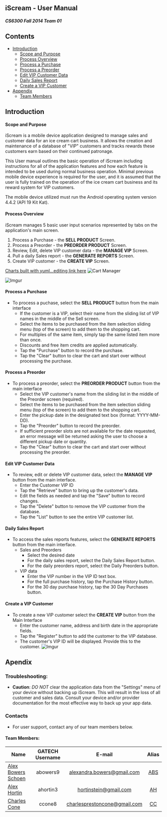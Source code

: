 ## **iScream - User Manual** 

##### CS6300 Fall 2014 Team 01

Contents
-----------------

- [Introduction](#introduction)
  - [Scope and Purpose](#scope-and-purpose)
  - [Process Overview](#process-overview)
  - [Process a Purchase](#process-a-purchase)
  - [Process a Preorder](#process-a-preorder)
  - [Edit VIP Customer Data](#edit-vip-customer-data)
  - [Daily Sales Report](#daily-sales-report)
  - [Create a VIP Customer](#create-a-vip-customer)
- [Appendix](#appendix)
  - [Team Members](#team-members)

## Introduction

#### Scope and Purpose

iScream is a mobile device application designed to manage sales and customer data for an ice cream cart business.  It allows the creation and maintenance of a database of "VIP" customers and tracks rewards these customers earn based on their continued patronage. 

This User manual outlines the basic operation of iScream including instructions for all of the application features and how each feature is intended to be used during normal business operation. Minimal previous mobile device experience is required for the user, and it is assumed that the user is fully trained on the operation of the ice cream cart business and its reward system for VIP customers.  

The mobile device utilized must run the Android operating system version 4.4.2 (API 19 Kit Kat).


#### Process Overview

iScream manages 5 basic user input scenarios represented by tabs on the application's main screen. 

1.	Process a Purchase - the **SELL PRODUCT** Screen.
2.	Process a Preorder - the **PREORDER PRODUCT** Screen.
3.	Review, Edit, delete VIP customer data - the **MANAGE VIP** Screen.
4.	Pull a daily Sales report - the **GENERATE REPORTS** Screen.
5.	Create VIP customer - the **CREATE VIP** Screen.

[Charts built with yuml...editing link here](http://yuml.me/edit/5b927c22)
![Cart Manager](http://yuml.me/5b927c22)

![Imgur](http://i.imgur.com/wBTV940.png)

#### Process a Purchase

- To process a puchase, select the **SELL PRODUCT** button from the main interface
  - If the customer is a VIP, select their name from the sliding list of VIP names in the middle of the Sell screen.
  - Select the items to be purchased from the item selection sliding menu (top of the screen) to add them to the shopping cart.
  - For multiples of the same item, simply tap the same listed item more than once.
  - Discounts and free item credits are applied automatically.
  - Tap the "Purchase" button to record the purchase.
  - Tap the "Clear" button to clear the cart and start over without processing the purchase.   

#### Process a Preorder

- To process a preorder, select the **PREORDER PRODUCT** button from the main interface
  - Select the VIP customer's name from the sliding list in the middle of the Preorder screen (required).
  - Select the items to be purchased from the item selection sliding menu (top of the screen) to add them to the shopping cart.
  - Enter the pickup date in the designated text box (format: YYYY-MM-DD).
  - Tap the "Preorder" button to record the preorder.
  - If sufficient preorder slots are not available for the date requested, an error message will be returned asking the user to choose a different pickup date or quantity.
  -  Tap the "Clear" button to clear the cart and start over without processing the preorder. 
 
#### Edit VIP Customer Data

- To review, edit or delete VIP customer data, select the **MANAGE VIP** button from the main interface.  
	- Enter the Customer VIP ID
	- Tap the "Retrieve" button to bring up the customer's data.
	- Edit the fields as needed and tap the "Save" button to record changes.
	- Tap the "Delete" button to remove the VIP customer from the database.
	- Tap the "List" button to see the entire VIP customer list.

#### Daily Sales Report

- To access the sales reports features, select the **GENERATE REPORTS** button from the main interface.
	- Sales and Preorders 
		- Select the desired date
		- For the daily sales report, select the Daily Sales Report button.
		- For the daily preorders report, select the Daily Preorders button.
	- VIP data
		- Enter the VIP number in the VIP ID text box.
		- For the full purchase history, tap the Purchase History button.
		- For the 30 day purchase history, tap the 30 Day Purchases button. 


#### Create a VIP Customer

- To create a new VIP customer select the **CREATE VIP** button from the Main Interface
	- Enter the customer name, address and birth date in the appropriate fields.
	- Tap the "Register" button to add the customer to the VIP database.  
	- The customer's VIP ID will be displayed.  Provide this to the customer.
![Imgur](http://i.imgur.com/RODyEjm.png)	




## Apendix

### Troubleshooting:
- **Caution**: _DO NOT_ clear the application data from the "Settings" menu of your device without backing up iScream.  This will result in the loss of all customer and sales data.  Consult your device and/or provider documentation for the most effective way to back up your app data.

### Contacts
- For user support, contact any of our team members below.
 

#### Team Members:

| Name  				| GATECH Username		| E-mail						| Alias |
| --------------------- |:---------------------:|:-----------------------------:|:-----:| 
| [Alex Bowers Schoen](http://github.com/bowersaa )  	| abowers9				| alexandra.bowers@gmail.com 	| [ABS](http://github.com/bowersaa )   |
| [Alex Hortin](http://github.com/hortinstein) 	 		| ahortin3				| hortinstein@gmail.com  		| [AH](http://github.com/hortinstein )    |
| [Charles Cone](http://github.com/ccone8)  	 		| ccone8		        | charlesprestoncone@gmail.com  | [CC](http://github.com/ccone8 )    |


